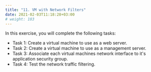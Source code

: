```yaml
---
title: "11. VM with Network Filters"
date: 2021-02-03T11:18:28+03:00
# weight: 103
---
```


In this exercise, you will complete the following tasks:

- Task 1: Create a virtual machine to use as a web server.
- Task 2: Create a virtual machine to use as a management server. 
- Task 3: Associate each virtual machines network interface to it's application security group.
- Task 4: Test the network traffic filtering.
